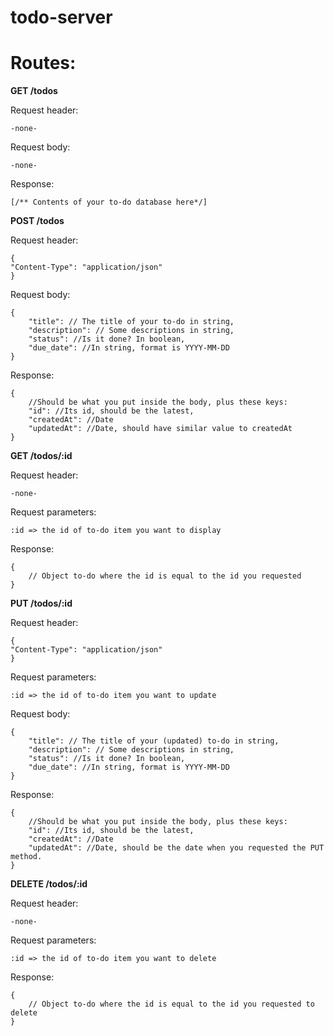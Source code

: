 # todo-server
# Routes:

**GET /todos**

Request header:

```
-none-
```

Request body:

```
-none-
```

Response:

```
[/** Contents of your to-do database here*/]

```

**POST /todos**

Request header:

```
{ 
"Content-Type": "application/json"
}
```

Request body:

```
{
	"title": // The title of your to-do in string,
	"description": // Some descriptions in string,
	"status": //Is it done? In boolean,
	"due_date": //In string, format is YYYY-MM-DD
}
```

Response:

```
{
	//Should be what you put inside the body, plus these keys:
	"id": //Its id, should be the latest,
	"createdAt": //Date
	"updatedAt": //Date, should have similar value to createdAt
}
```

**GET /todos/:id**

Request header:

```
-none-
```

Request parameters:

```
:id => the id of to-do item you want to display
```

Response:

```
{
	// Object to-do where the id is equal to the id you requested
}
```

**PUT /todos/:id**

Request header:

```
{ 
"Content-Type": "application/json"
}
```

Request parameters:

```
:id => the id of to-do item you want to update
```

Request body:

```
{
	"title": // The title of your (updated) to-do in string,
	"description": // Some descriptions in string,
	"status": //Is it done? In boolean,
	"due_date": //In string, format is YYYY-MM-DD
}
```

Response:

```
{
	//Should be what you put inside the body, plus these keys:
	"id": //Its id, should be the latest,
	"createdAt": //Date
	"updatedAt": //Date, should be the date when you requested the PUT method.
}
```

**DELETE /todos/:id**

Request header:

```
-none-
```

Request parameters:

```
:id => the id of to-do item you want to delete
```

Response:

```
{
	// Object to-do where the id is equal to the id you requested to delete
}
```